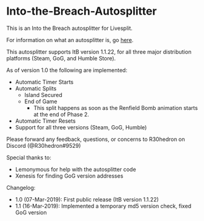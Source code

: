 # Into-the-Breach-Autosplitter
This is an Into the Breach autosplitter for Livesplit. 

For information on what an autosplitter is, go [here](https://github.com/LiveSplit/LiveSplit/blob/master/Documentation/Auto-Splitters.md).

This autosplitter supports ItB version 1.1.22, for all three major distribution platforms (Steam, GoG, and Humble Store).

As of version 1.0 the following are implemented:

* Automatic Timer Starts
* Automatic Splits
    * Island Secured
    * End of Game
        * This split happens as soon as the Renfield Bomb animation starts at the end of Phase 2.
* Automatic Timer Resets
* Support for all three versions (Steam, GoG, Humble)

Please forward any feedback, questions, or concerns to R30hedron on Discord (@R30hedron#9529)

Special thanks to:
* Lemonymous for help with the autosplitter code
* Xenesis for finding GoG version addresses

Changelog: 
* 1.0 (07-Mar-2019): First public release (ItB version 1.1.22)
* 1.1 (16-Mar-2019): Implemented a temporary md5 version check, fixed GoG version
